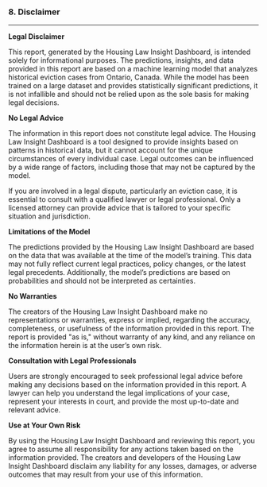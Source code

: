 ### 8. **Disclaimer**

---

**Legal Disclaimer**

This report, generated by the Housing Law Insight Dashboard, is intended solely for informational purposes. The predictions, insights, and data provided in this report are based on a machine learning model that analyzes historical eviction cases from Ontario, Canada. While the model has been trained on a large dataset and provides statistically significant predictions, it is not infallible and should not be relied upon as the sole basis for making legal decisions.

**No Legal Advice**

The information in this report does not constitute legal advice. The Housing Law Insight Dashboard is a tool designed to provide insights based on patterns in historical data, but it cannot account for the unique circumstances of every individual case. Legal outcomes can be influenced by a wide range of factors, including those that may not be captured by the model.

If you are involved in a legal dispute, particularly an eviction case, it is essential to consult with a qualified lawyer or legal professional. Only a licensed attorney can provide advice that is tailored to your specific situation and jurisdiction.

**Limitations of the Model**

The predictions provided by the Housing Law Insight Dashboard are based on the data that was available at the time of the model’s training. This data may not fully reflect current legal practices, policy changes, or the latest legal precedents. Additionally, the model’s predictions are based on probabilities and should not be interpreted as certainties.

**No Warranties**

The creators of the Housing Law Insight Dashboard make no representations or warranties, express or implied, regarding the accuracy, completeness, or usefulness of the information provided in this report. The report is provided "as is," without warranty of any kind, and any reliance on the information herein is at the user’s own risk.

**Consultation with Legal Professionals**

Users are strongly encouraged to seek professional legal advice before making any decisions based on the information provided in this report. A lawyer can help you understand the legal implications of your case, represent your interests in court, and provide the most up-to-date and relevant advice.

**Use at Your Own Risk**

By using the Housing Law Insight Dashboard and reviewing this report, you agree to assume all responsibility for any actions taken based on the information provided. The creators and developers of the Housing Law Insight Dashboard disclaim any liability for any losses, damages, or adverse outcomes that may result from your use of this information.
